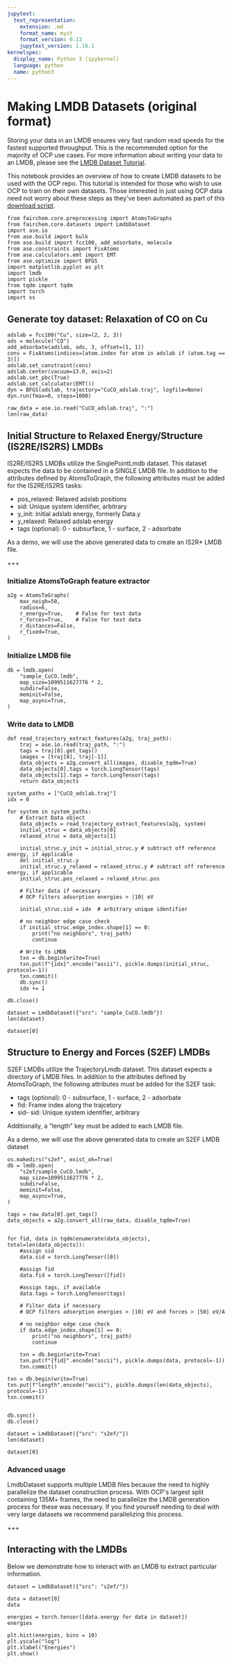 ```yaml
---
jupytext:
  text_representation:
    extension: .md
    format_name: myst
    format_version: 0.13
    jupytext_version: 1.16.1
kernelspec:
  display_name: Python 3 (ipykernel)
  language: python
  name: python3
---
```


# Making LMDB Datasets (original format)

Storing your data in an LMDB ensures very fast random read speeds for the fastest supported throughput. This is the
recommended option for the majority of OCP use cases. For more information about writing your data to an LMDB,
please see the [LMDB Dataset Tutorial](https://github.com/Open-Catalyst-Project/ocp/blob/main/tutorials/lmdb_dataset_creation.ipynb).

This notebook provides an overview of how to create LMDB datasets to be used with the OCP repo. This tutorial is intended
for those who wish to use OCP to train on their own datasets. Those interested in just using OCP data need not worry
about these steps as they've been automated as part of this
[download script](https://github.com/Open-Catalyst-Project/ocp/blob/master/scripts/download_data.py).

```{code-cell} ipython3
from fairchem.core.preprocessing import AtomsToGraphs
from fairchem.core.datasets import LmdbDataset
import ase.io
from ase.build import bulk
from ase.build import fcc100, add_adsorbate, molecule
from ase.constraints import FixAtoms
from ase.calculators.emt import EMT
from ase.optimize import BFGS
import matplotlib.pyplot as plt
import lmdb
import pickle
from tqdm import tqdm
import torch
import os
```

## Generate toy dataset: Relaxation of CO on Cu

```{code-cell} ipython3
adslab = fcc100("Cu", size=(2, 2, 3))
ads = molecule("CO")
add_adsorbate(adslab, ads, 3, offset=(1, 1))
cons = FixAtoms(indices=[atom.index for atom in adslab if (atom.tag == 3)])
adslab.set_constraint(cons)
adslab.center(vacuum=13.0, axis=2)
adslab.set_pbc(True)
adslab.set_calculator(EMT())
dyn = BFGS(adslab, trajectory="CuCO_adslab.traj", logfile=None)
dyn.run(fmax=0, steps=1000)
```

```{code-cell} ipython3
raw_data = ase.io.read("CuCO_adslab.traj", ":")
len(raw_data)
```

## Initial Structure to Relaxed Energy/Structure (IS2RE/IS2RS) LMDBs

IS2RE/IS2RS LMDBs utilize the SinglePointLmdb dataset. This dataset expects the data to be contained in a SINGLE LMDB file.
In addition to the attributes defined by AtomsToGraph, the following attributes must be added for the IS2RE/IS2RS tasks:

- pos_relaxed: Relaxed adslab positions
- sid: Unique system identifier, arbitrary
- y_init: Initial adslab energy, formerly Data.y
- y_relaxed: Relaxed adslab energy
- tags (optional): 0 - subsurface, 1 - surface, 2 - adsorbate


As a demo, we will use the above generated data to create an IS2R* LMDB file.

+++

### Initialize AtomsToGraph feature extractor

```{code-cell} ipython3
a2g = AtomsToGraphs(
    max_neigh=50,
    radius=6,
    r_energy=True,    # False for test data
    r_forces=True,    # False for test data
    r_distances=False,
    r_fixed=True,
)
```

### Initialize LMDB file

```{code-cell} ipython3
db = lmdb.open(
    "sample_CuCO.lmdb",
    map_size=1099511627776 * 2,
    subdir=False,
    meminit=False,
    map_async=True,
)
```

### Write data to LMDB

```{code-cell} ipython3
def read_trajectory_extract_features(a2g, traj_path):
    traj = ase.io.read(traj_path, ":")
    tags = traj[0].get_tags()
    images = [traj[0], traj[-1]]
    data_objects = a2g.convert_all(images, disable_tqdm=True)
    data_objects[0].tags = torch.LongTensor(tags)
    data_objects[1].tags = torch.LongTensor(tags)
    return data_objects
```

```{code-cell} ipython3
system_paths = ["CuCO_adslab.traj"]
idx = 0

for system in system_paths:
    # Extract Data object
    data_objects = read_trajectory_extract_features(a2g, system)
    initial_struc = data_objects[0]
    relaxed_struc = data_objects[1]

    initial_struc.y_init = initial_struc.y # subtract off reference energy, if applicable
    del initial_struc.y
    initial_struc.y_relaxed = relaxed_struc.y # subtract off reference energy, if applicable
    initial_struc.pos_relaxed = relaxed_struc.pos

    # Filter data if necessary
    # OCP filters adsorption energies > |10| eV

    initial_struc.sid = idx  # arbitrary unique identifier

    # no neighbor edge case check
    if initial_struc.edge_index.shape[1] == 0:
        print("no neighbors", traj_path)
        continue

    # Write to LMDB
    txn = db.begin(write=True)
    txn.put(f"{idx}".encode("ascii"), pickle.dumps(initial_struc, protocol=-1))
    txn.commit()
    db.sync()
    idx += 1

db.close()
```

```{code-cell} ipython3
dataset = LmdbDataset({"src": "sample_CuCO.lmdb"})
len(dataset)
```

```{code-cell} ipython3
dataset[0]
```

## Structure to Energy and Forces (S2EF) LMDBs

S2EF LMDBs utilize the TrajectoryLmdb dataset. This dataset expects a directory of LMDB files. In addition to the attributes defined by AtomsToGraph, the following attributes must be added for the S2EF task:

- tags (optional): 0 - subsurface, 1 - surface, 2 - adsorbate
- fid: Frame index along the trajcetory
- sid- sid: Unique system identifier, arbitrary

Additionally, a "length" key must be added to each LMDB file.

As a demo, we will use the above generated data to create an S2EF LMDB dataset

```{code-cell} ipython3
os.makedirs("s2ef", exist_ok=True)
db = lmdb.open(
    "s2ef/sample_CuCO.lmdb",
    map_size=1099511627776 * 2,
    subdir=False,
    meminit=False,
    map_async=True,
)
```

```{code-cell} ipython3
tags = raw_data[0].get_tags()
data_objects = a2g.convert_all(raw_data, disable_tqdm=True)


for fid, data in tqdm(enumerate(data_objects), total=len(data_objects)):
    #assign sid
    data.sid = torch.LongTensor([0])

    #assign fid
    data.fid = torch.LongTensor([fid])

    #assign tags, if available
    data.tags = torch.LongTensor(tags)

    # Filter data if necessary
    # OCP filters adsorption energies > |10| eV and forces > |50| eV/A

    # no neighbor edge case check
    if data.edge_index.shape[1] == 0:
        print("no neighbors", traj_path)
        continue

    txn = db.begin(write=True)
    txn.put(f"{fid}".encode("ascii"), pickle.dumps(data, protocol=-1))
    txn.commit()

txn = db.begin(write=True)
txn.put(f"length".encode("ascii"), pickle.dumps(len(data_objects), protocol=-1))
txn.commit()


db.sync()
db.close()
```

```{code-cell} ipython3
dataset = LmdbDataset({"src": "s2ef/"})
len(dataset)
```

```{code-cell} ipython3
dataset[0]
```

### Advanced usage

LmdbDataset supports multiple LMDB files because the need to highly parallelize the dataset construction process. With OCP's largest split containing 135M+ frames, the need to parallelize the LMDB generation process for these was necessary. If you find yourself needing to deal with very large datasets we recommend parallelizing this process.

+++

## Interacting with the LMDBs

Below we demonstrate how to interact with an LMDB to extract particular information.

```{code-cell} ipython3
dataset = LmdbDataset({"src": "s2ef/"})
```

```{code-cell} ipython3
data = dataset[0]
data
```

```{code-cell} ipython3
energies = torch.tensor([data.energy for data in dataset])
energies
```

```{code-cell} ipython3
plt.hist(energies, bins = 10)
plt.yscale("log")
plt.xlabel("Energies")
plt.show()
```
